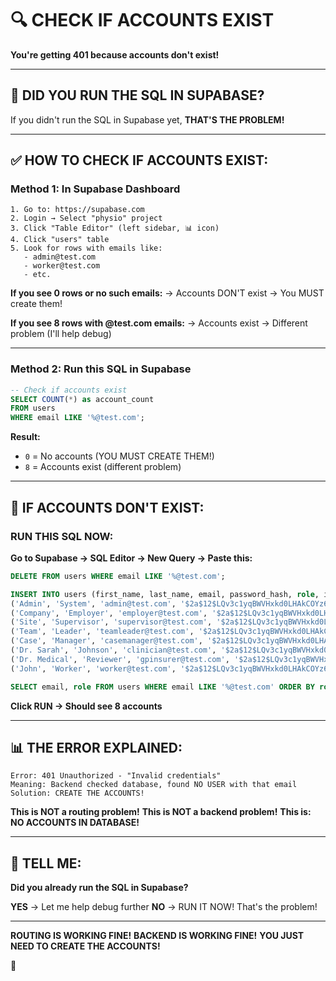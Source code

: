 # 🔍 CHECK IF ACCOUNTS EXIST

**You're getting 401 because accounts don't exist!**

---

## 🚨 **DID YOU RUN THE SQL IN SUPABASE?**

If you didn't run the SQL in Supabase yet, **THAT'S THE PROBLEM!**

---

## ✅ **HOW TO CHECK IF ACCOUNTS EXIST:**

### **Method 1: In Supabase Dashboard**
```
1. Go to: https://supabase.com
2. Login → Select "physio" project
3. Click "Table Editor" (left sidebar, 📊 icon)
4. Click "users" table
5. Look for rows with emails like:
   - admin@test.com
   - worker@test.com
   - etc.
```

**If you see 0 rows or no such emails:**
→ Accounts DON'T exist
→ You MUST create them!

**If you see 8 rows with @test.com emails:**
→ Accounts exist
→ Different problem (I'll help debug)

---

### **Method 2: Run this SQL in Supabase**
```sql
-- Check if accounts exist
SELECT COUNT(*) as account_count
FROM users 
WHERE email LIKE '%@test.com';
```

**Result:**
- `0` = No accounts (YOU MUST CREATE THEM!)
- `8` = Accounts exist (different problem)

---

## 🎯 **IF ACCOUNTS DON'T EXIST:**

### **RUN THIS SQL NOW:**

**Go to Supabase → SQL Editor → New Query → Paste this:**

```sql
DELETE FROM users WHERE email LIKE '%@test.com';

INSERT INTO users (first_name, last_name, email, password_hash, role, is_active, email_verified) VALUES
('Admin', 'System', 'admin@test.com', '$2a$12$LQv3c1yqBWVHxkd0LHAkCOYz6TtxMQJqhN8/LewY5zzk3qE5U5uZS', 'admin', true, true),
('Company', 'Employer', 'employer@test.com', '$2a$12$LQv3c1yqBWVHxkd0LHAkCOYz6TtxMQJqhN8/LewY5zzk3qE5U5uZS', 'employer', true, true),
('Site', 'Supervisor', 'supervisor@test.com', '$2a$12$LQv3c1yqBWVHxkd0LHAkCOYz6TtxMQJqhN8/LewY5zzk3qE5U5uZS', 'site_supervisor', true, true),
('Team', 'Leader', 'teamleader@test.com', '$2a$12$LQv3c1yqBWVHxkd0LHAkCOYz6TtxMQJqhN8/LewY5zzk3qE5U5uZS', 'team_leader', true, true),
('Case', 'Manager', 'casemanager@test.com', '$2a$12$LQv3c1yqBWVHxkd0LHAkCOYz6TtxMQJqhN8/LewY5zzk3qE5U5uZS', 'case_manager', true, true),
('Dr. Sarah', 'Johnson', 'clinician@test.com', '$2a$12$LQv3c1yqBWVHxkd0LHAkCOYz6TtxMQJqhN8/LewY5zzk3qE5U5uZS', 'clinician', true, true),
('Dr. Medical', 'Reviewer', 'gpinsurer@test.com', '$2a$12$LQv3c1yqBWVHxkd0LHAkCOYz6TtxMQJqhN8/LewY5zzk3qE5U5uZS', 'gp_insurer', true, true),
('John', 'Worker', 'worker@test.com', '$2a$12$LQv3c1yqBWVHxkd0LHAkCOYz6TtxMQJqhN8/LewY5zzk3qE5U5uZS', 'worker', true, true);

SELECT email, role FROM users WHERE email LIKE '%@test.com' ORDER BY role;
```

**Click RUN → Should see 8 accounts**

---

## 📊 **THE ERROR EXPLAINED:**

```
Error: 401 Unauthorized - "Invalid credentials"
Meaning: Backend checked database, found NO USER with that email
Solution: CREATE THE ACCOUNTS!
```

**This is NOT a routing problem!**
**This is NOT a backend problem!**
**This is: NO ACCOUNTS IN DATABASE!**

---

## 🎯 **TELL ME:**

**Did you already run the SQL in Supabase?**

**YES** → Let me help debug further
**NO** → RUN IT NOW! That's the problem!

---

**ROUTING IS WORKING FINE!**
**BACKEND IS WORKING FINE!**
**YOU JUST NEED TO CREATE THE ACCOUNTS!**

🚀


